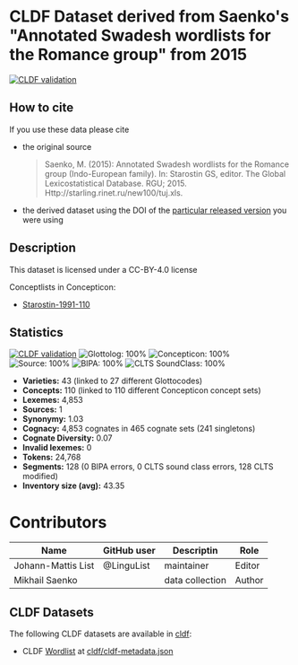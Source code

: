 # CLDF Dataset derived from Saenko's "Annotated Swadesh wordlists for the Romance group" from 2015

[![CLDF validation](https://github.com/lexibank/saenkoromance/workflows/CLDF-validation/badge.svg)](https://github.com/lexibank/saenkoromance/actions?query=workflow%3ACLDF-validation)

## How to cite

If you use these data please cite
- the original source
  > Saenko, M. (2015): Annotated Swadesh wordlists for the Romance group (Indo-European family). In: Starostin GS, editor. The Global Lexicostatistical Database. RGU; 2015. Http://starling.rinet.ru/new100/tuj.xls.
- the derived dataset using the DOI of the [particular released version](../../releases/) you were using

## Description


This dataset is licensed under a CC-BY-4.0 license


Conceptlists in Concepticon:
- [Starostin-1991-110](https://concepticon.clld.org/contributions/Starostin-1991-110)
## Statistics


[![CLDF validation](https://github.com/lexibank/saenkoromance/workflows/CLDF-validation/badge.svg)](https://github.com/lexibank/saenkoromance/actions?query=workflow%3ACLDF-validation)
![Glottolog: 100%](https://img.shields.io/badge/Glottolog-100%25-brightgreen.svg "Glottolog: 100%")
![Concepticon: 100%](https://img.shields.io/badge/Concepticon-100%25-brightgreen.svg "Concepticon: 100%")
![Source: 100%](https://img.shields.io/badge/Source-100%25-brightgreen.svg "Source: 100%")
![BIPA: 100%](https://img.shields.io/badge/BIPA-100%25-brightgreen.svg "BIPA: 100%")
![CLTS SoundClass: 100%](https://img.shields.io/badge/CLTS%20SoundClass-100%25-brightgreen.svg "CLTS SoundClass: 100%")

- **Varieties:** 43 (linked to 27 different Glottocodes)
- **Concepts:** 110 (linked to 110 different Concepticon concept sets)
- **Lexemes:** 4,853
- **Sources:** 1
- **Synonymy:** 1.03
- **Cognacy:** 4,853 cognates in 465 cognate sets (241 singletons)
- **Cognate Diversity:** 0.07
- **Invalid lexemes:** 0
- **Tokens:** 24,768
- **Segments:** 128 (0 BIPA errors, 0 CLTS sound class errors, 128 CLTS modified)
- **Inventory size (avg):** 43.35

# Contributors

Name               | GitHub user | Descriptin |Role
---                | ---         | --- | ---
Johann-Mattis List | @LinguList  | maintainer | Editor
Mikhail Saenko | | data collection | Author




## CLDF Datasets

The following CLDF datasets are available in [cldf](cldf):

- CLDF [Wordlist](https://github.com/cldf/cldf/tree/master/modules/Wordlist) at [cldf/cldf-metadata.json](cldf/cldf-metadata.json)